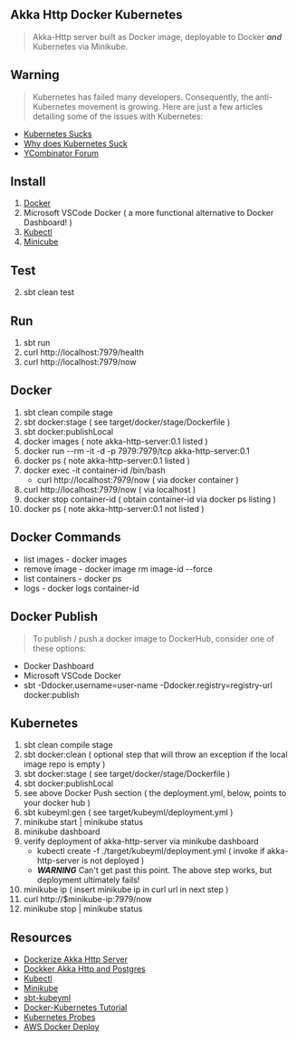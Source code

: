 Akka Http Docker Kubernetes
---------------------------
>Akka-Http server built as Docker image, deployable to Docker ***and*** Kubernetes via Minikube.

Warning
-------
>Kubernetes has failed many developers. Consequently, the anti-Kubernetes movement is growing.
>Here are just a few articles detailing some of the issues with Kubernetes:
* [Kubernetes Sucks](https://b.amy.gg/kubernetes-sucks)
* [Why does Kubernetes Suck](https://blog.tilt.dev/2019/08/21/why-does-developing-on-kubernetes-suck.html)
* [YCombinator Forum](https://news.ycombinator.com/item?id=26271470)

Install
-------
1. [Docker](https://docs.docker.com/get-docker/)
2. Microsoft VSCode Docker ( a more functional alternative to Docker Dashboard! )
3. [Kubectl](https://kubernetes.io/docs/tasks/tools/)
4. [Minicube](https://kubernetes.io/docs/tasks/tools/)

Test
----
2. sbt clean test

Run
---
1. sbt run
2. curl http://localhost:7979/health
3. curl http://localhost:7979/now

Docker
------
1. sbt clean compile stage
2. sbt docker:stage  ( see target/docker/stage/Dockerfile )
3. sbt docker:publishLocal
4. docker images  ( note akka-http-server:0.1 listed )
5. docker run --rm -it -d -p 7979:7979/tcp akka-http-server:0.1
6. docker ps  ( note akka-http-server:0.1 listed )
7. docker exec -it container-id /bin/bash
   * curl http://localhost:7979/now  ( via docker container )
8. curl http://localhost:7979/now ( via localhost )
9. docker stop container-id  ( obtain container-id via docker ps listing )
10. docker ps  ( note akka-http-server:0.1 not listed )

Docker Commands
---------------
* list images - docker images
* remove image - docker image rm image-id --force
* list containers - docker ps
* logs - docker logs container-id

Docker Publish
--------------
>To publish / push a docker image to DockerHub, consider one of these options:
* Docker Dashboard
* Microsoft VSCode Docker
* sbt -Ddocker.username=user-name -Ddocker.registry=registry-url docker:publish

Kubernetes
----------
1. sbt clean compile stage
2. sbt docker:clean  ( optional step that will throw an exception if the local image repo is empty )
3. sbt docker:stage  ( see target/docker/stage/Dockerfile )
4. sbt docker:publishLocal
5. see above Docker Push section  ( the deployment.yml, below, points to your docker hub )
6. sbt kubeyml:gen  ( see target/kubeyml/deployment.yml )
7. minikube start | minikube status
8. minikube dashboard
9. verify deployment of akka-http-server via minikube dashboard
   * kubectl create -f ./target/kubeyml/deployment.yml  ( invoke if akka-http-server is not deployed )
   * ***WARNING*** Can't get past this point. The above step works, but deployment ultimately fails!
10. minikube ip  ( insert minikube ip in curl url in next step )
11. curl http://$minikube-ip:7979/now
12. minikube stop | minikube status

Resources
---------
* [Dockerize Akka Http Server](https://www.freecodecamp.org/news/how-to-dockerise-a-scala-and-akka-http-application-the-easy-way-23310fc880fa/)
* [Dockker Akka Http and Postgres](https://faun.pub/docker-wonderland-akka-http-server-and-postgres-db-962b971ff28a)
* [Kubectl](https://kubernetes.io/docs/tutorials/kubernetes-basics/)
* [Minikube](https://minikube.sigs.k8s.io/docs/)
* [sbt-kubeyml](https://sbt-kubeyml.vaslabs.org)
* [Docker-Kubernetes Tutorial](https://yzhong-cs.medium.com/getting-started-with-kubernetes-and-docker-with-minikube-b413d4deeb92)
* [Kubernetes Probes](https://itnext.io/kubernetes-readiness-probes-examples-common-pitfalls-136e3a9a058d)
* [AWS Docker Deploy](https://faun.pub/deploying-docker-images-to-ecs-b43058dc0456)
